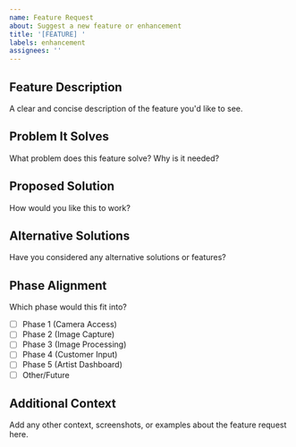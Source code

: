 ```yaml
---
name: Feature Request
about: Suggest a new feature or enhancement
title: '[FEATURE] '
labels: enhancement
assignees: ''
---
```


## Feature Description
A clear and concise description of the feature you'd like to see.

## Problem It Solves
What problem does this feature solve? Why is it needed?

## Proposed Solution
How would you like this to work?

## Alternative Solutions
Have you considered any alternative solutions or features?

## Phase Alignment
Which phase would this fit into?
- [ ] Phase 1 (Camera Access)
- [ ] Phase 2 (Image Capture)
- [ ] Phase 3 (Image Processing)
- [ ] Phase 4 (Customer Input)
- [ ] Phase 5 (Artist Dashboard)
- [ ] Other/Future

## Additional Context
Add any other context, screenshots, or examples about the feature request here.
